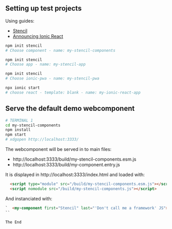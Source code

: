 ## Setting up test projects

Using guides:

* [Stencil](https://stenciljs.com/docs/getting-started)
* [Announcing Ionic React](https://ionicframework.com/blog/announcing-ionic-react/)

```bash
npm init stencil
# Choose component - name: my-stencil-components

npm init stencil
# Choose app - name: my-stencil-app

npm init stencil
# Choose ionic-pwa - name: my-stencil-pwa

npx ionic start
# choose react - template: blank - name: my-ionic-react-app
```

## Serve the default demo webcomponent
```bash
# TERMINAL 1
cd my-stencil-components
npm install
npm start
# xdgopen http://localhost:3333/
```

The webcomponent will be served in to main files:
* http://localhost:3333/build/my-stencil-components.esm.js
* http://localhost:3333/build/my-component.entry.js

It is displayed in http://localhost:3333/index.html and loaded with:

```html
  <script type="module" src="/build/my-stencil-components.esm.js"></script>
  <script nomodule src="/build/my-stencil-components.js"></script>
```

And instanciated with:

```html
`  <my-component first="Stencil" last="'Don't call me a framework' JS"></my-component>
``

The End